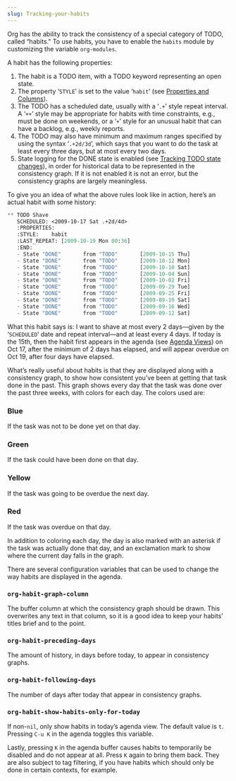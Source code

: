 ```yaml
---
slug: Tracking-your-habits
---
```


Org has the ability to track the consistency of a special category of TODO, called “habits." To use habits, you have to enable the `habits` module by customizing the variable `org-modules`.

A habit has the following properties:

1.  The habit is a TODO item, with a TODO keyword representing an open state.
2.  The property ‘`STYLE`’ is set to the value ‘`habit`’ (see [Properties and Columns](Properties-and-Columns)).
3.  The TODO has a scheduled date, usually with a ‘`.+`’ style repeat interval. A ‘`++`’ style may be appropriate for habits with time constraints, e.g., must be done on weekends, or a ‘`+`’ style for an unusual habit that can have a backlog, e.g., weekly reports.
4.  The TODO may also have minimum and maximum ranges specified by using the syntax ‘`.+2d/3d`’, which says that you want to do the task at least every three days, but at most every two days.
5.  State logging for the DONE state is enabled (see [Tracking TODO state changes](Tracking-TODO-state-changes)), in order for historical data to be represented in the consistency graph. If it is not enabled it is not an error, but the consistency graphs are largely meaningless.

To give you an idea of what the above rules look like in action, here’s an actual habit with some history:

```lisp
** TODO Shave
   SCHEDULED: <2009-10-17 Sat .+2d/4d>
   :PROPERTIES:
   :STYLE:    habit
   :LAST_REPEAT: [2009-10-19 Mon 00:36]
   :END:
   - State "DONE"       from "TODO"       [2009-10-15 Thu]
   - State "DONE"       from "TODO"       [2009-10-12 Mon]
   - State "DONE"       from "TODO"       [2009-10-10 Sat]
   - State "DONE"       from "TODO"       [2009-10-04 Sun]
   - State "DONE"       from "TODO"       [2009-10-02 Fri]
   - State "DONE"       from "TODO"       [2009-09-29 Tue]
   - State "DONE"       from "TODO"       [2009-09-25 Fri]
   - State "DONE"       from "TODO"       [2009-09-19 Sat]
   - State "DONE"       from "TODO"       [2009-09-16 Wed]
   - State "DONE"       from "TODO"       [2009-09-12 Sat]
```

What this habit says is: I want to shave at most every 2 days—given by the ‘`SCHEDULED`’ date and repeat interval—and at least every 4 days. If today is the 15th, then the habit first appears in the agenda (see [Agenda Views](Agenda-Views)) on Oct 17, after the minimum of 2 days has elapsed, and will appear overdue on Oct 19, after four days have elapsed.

What’s really useful about habits is that they are displayed along with a consistency graph, to show how consistent you’ve been at getting that task done in the past. This graph shows every day that the task was done over the past three weeks, with colors for each day. The colors used are:

### Blue

If the task was not to be done yet on that day.

### Green

If the task could have been done on that day.

### Yellow

If the task was going to be overdue the next day.

### Red

If the task was overdue on that day.

In addition to coloring each day, the day is also marked with an asterisk if the task was actually done that day, and an exclamation mark to show where the current day falls in the graph.

There are several configuration variables that can be used to change the way habits are displayed in the agenda.

### `org-habit-graph-column`

The buffer column at which the consistency graph should be drawn. This overwrites any text in that column, so it is a good idea to keep your habits’ titles brief and to the point.

### `org-habit-preceding-days`

The amount of history, in days before today, to appear in consistency graphs.

### `org-habit-following-days`

The number of days after today that appear in consistency graphs.

### `org-habit-show-habits-only-for-today`

If non-`nil`, only show habits in today’s agenda view. The default value is `t`. Pressing `C-u K` in the agenda toggles this variable.

Lastly, pressing `K` in the agenda buffer causes habits to temporarily be disabled and do not appear at all. Press `K` again to bring them back. They are also subject to tag filtering, if you have habits which should only be done in certain contexts, for example.
